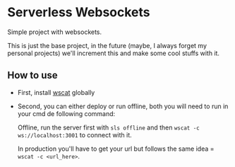 # Serverless Websockets

Simple project with websockets.

This is just the base project, in the future (maybe, I always forget my personal projects) we'll increment this and make some cool stuffs with it.

## How to use

- First, install [wscat](https://www.npmjs.com/package/wscat) globally
- Second, you can either deploy or run offline, both you will need to run in your cmd de following command:

  Offline, run the server first with `sls offline` and then `wscat -c ws://localhost:3001` to connect with it.

  In production you'll have to get your url but follows the same idea = `wscat -c <url_here>`.
